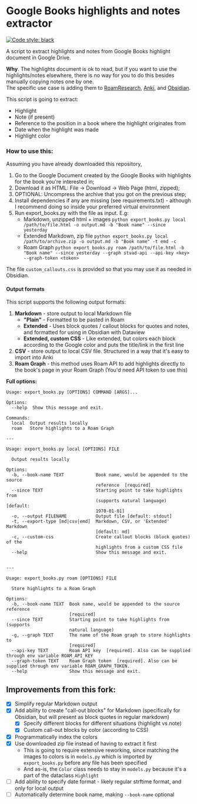 # Google Books highlights and notes extractor
<a href="https://github.com/psf/black"><img alt="Code style: black" src="https://img.shields.io/badge/code%20style-black-000000.svg"></a>

A script to extract highlights and notes from Google Books highlight document in Google Drive.

**Why**. The highlights document is ok to read, but if you want to use the highlights/notes elsewhere, there is no way for you to do this besides manually copying notes one by one.  
The specific use case is adding them to [RoamResearch](https://roamresearch.com/), [Anki](https://apps.ankiweb.net/), and [Obsidian](https://obsidian.md/).

This script is going to extract:
* Highlight
* Note (if present)
* Reference to the position in a book where the highlight originates from
* Date when the highlight was made
* Highlight color


### How to use this:

Assuming you have already downloaded this repository,

1. Go to the Google Document created by the Google Books with highlights for the book you're interested in;
2. Download it as HTML: File → Download → Web Page (html, zipped);
3. OPTIONAL: Uncompress the archive that you got on the previous step;
4. Install dependencies if any are missing (see requirements.txt) - although I recommend doing so inside your preferred virtual environment
5. Run export_books.py with the file as input. E.g: 
    * Markdown, unzipped html + images `python export_books.py local /path/to/file.html -o output.md -b "Book name" --since yesterday`
    * Extended Markdown, zip file `python export_books.py local /path/to/archive.zip -o output.md -b "Book name" -t emd -c`
    * Roam Graph `python export_books.py roam /path/to/file.html -b "Book name" --since yesterday --graph stvad-api --api-key <key> --graph-token <token>` 

The file `custom_callouts.css` is provided so that you may use it as needed in Obsidian.

#### Output formats

This script supports the following output formats:

1. **Markdown** - store output to local Markdown file
    - **"Plain"** - Formatted to be pasted in Roam
    - **Extended** - Uses block quotes / callout blocks for quotes and notes, and formatted for using in Obsidian with Dataview
    - **Extended, custom CSS** - Like extended, but colors each block according to the Google color and puts the title/link in the first line
2. **CSV** - store output to local CSV file. Structured in a way that it's easy to import into Anki
3. **Roam Graph** - this method uses Roam API to add highlights directly to the book's page in your Roam Graph (You'd need API token to use this)

**Full options:** 
```
Usage: export_books.py [OPTIONS] COMMAND [ARGS]...

Options:
  --help  Show this message and exit.

Commands:
  local  Output results locally
  roam   Store highlights to a Roam Graph

---

Usage: export_books.py local [OPTIONS] FILE

  Output results locally

Options:
  -b, --book-name TEXT            Book name, would be appended to the source
                                  reference  [required]
  --since TEXT                    Starting point to take highlights from
                                  (supports natural language)  [default:
                                  1970-01-01]
  -o, --output FILENAME           Output file [default: stdout]
  -t, --export-type [md|csv|emd]  Markdown, CSV, or 'Extended' Markdown
                                  [default: md]
  -c, --custom-css                Create callout blocks (block quotes) of the
                                  highlights from a custom CSS file
  --help                          Show this message and exit.


---

Usage: export_books.py roam [OPTIONS] FILE

  Store highlights to a Roam Graph

Options:
  -b, --book-name TEXT  Book name, would be appended to the source reference
                        [required]
  --since TEXT          Starting point to take highlights from (supports
                        natural language)
  -g, --graph TEXT      The name of the Roam graph to store highlights to
                        [required]
  --api-key TEXT        Roam API key  [required]. Also can be supplied through env variable ROAM_API_KEY
  --graph-token TEXT    Roam Graph token  [required]. Also can be supplied through env variable ROAM_GRAPH_TOKEN.
  --help                Show this message and exit.
```

## Improvements from this fork:
- [x] Simplify regular Markdown output
- [x] Add ability to create "call-out blocks" for Markdown (specifically for Obsidian, but will present as block quotes in regular markdown)
  - [x] Specify different blocks for different situations (highlight vs note)
  - [x] Custom call-out blocks by color (according to CSS)
- [x] Programmatically index the colors
- [x] Use downloaded zip file instead of having to extract it first
  - This is going to require extensive reworking, since matching the images to colors is in `models.py` which is imported by `export_books.py` before any file has been specified
  - And as-is, the `Color` class needs to stay in `models.py` because it's a part of the dataclass `Highlight`
- [ ] Add ability to specify date format - likely regular strftime format, and only for local output
- [ ] Automatically determine book name, making `--book-name` optional